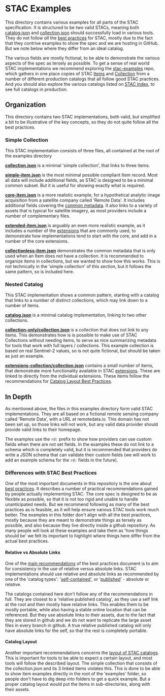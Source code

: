 # STAC Examples

This directory contains various examples for all parts of the STAC specification. It is structured to be two valid STACs, meaning both [catalog.json](catalog.json) and [collection.json](collection.json) should successfully load in various tools. They do not follow *all* the [best practices](../best-practices.md) for STAC, mostly
due to the fact that they contrive examples to show the spec and we are hosting in GitHub. But we note below where they differ from an ideal catalog.

The various fields are mostly fictional, to be able to demonstrate the various aspects of the spec as tersely as possible. To get a sense
of real world STAC implementations we recommend exploring the [stac-examples](http://github.com/stac-utils/stac-examples) repo, which 
gathers in one place copies of STAC [Items](../item-spec/item-spec.md) and [Collection](../collection-spec/collection-spec.md) 
from a number of different production catalogs that all follow good STAC practices. And you should also explore the various catalogs
listed on [STAC Index](http://stacindex.org), to see full catalogs in production.

## Organization

This directory contains two STAC implementations, both valid, but simplified a bit to be illustrative of the key concepts, so 
they do not quite follow all the best practices. 

### Simple Collection

This STAC implementation consists of three files, all contained at the root of the examples directory

**[collection.json](collection.json)** is a minimal 'simple collection', that links to three items. 

**[simple-item.json](simple-item.json)** is the most minimal possible compliant Item record. Most all data will
include additional fields, as STAC is designed to be a minimal common subset. But it is useful for showing exactly what is
required.

**[core-item.json](core-item.json)** is a more realistic example, for a hypothetical analytic image 
acquisition from a satellite company called 'Remote Data'. It includes additional fields covering the [common 
metadata](../item-spec/common-metadata.md). It also links to a variety of assets that is typical for
satellite imagery, as most providers include a number of complementary files.

**[extended-item.json](extended-item.json)** is arguably an even more realistic example, as it includes a number of the
[extensions](../extensions/) that are commonly used, to demonstrate how implementations tend to start with the core, and add in
a number of the core extensions. 

**[collectionless-item.json](collectionless-item.json)** demonstrates the common metadata that is only used when an Item does not have 
a collection. It is recommended to organize items in collections, but we wanted to show how this works. This is not technically in the
'simple collection' of this section, but it follows the same pattern, so is included here.

### Nested Catalog

This STAC implementation shows a common pattern, starting with a catalog that links to a number of distinct collections, which may
link down to a number of items.

**[catalog.json](catalog.json)** is a minimal catalog implementation, linking to two other collections.

**[collection-only/collection.json](collection-only/collection.json)** is a collection that does not link to any items. This
demonstrates how is is possible to make use of STAC Collections without needing items, to serve as nice summarizing metadata for 
tools that work with full layers / collections. This example collection is based on real Sentinel-2 values, so is not quite fictional,
but should be taken as just an example.

**[extensions-collection/collection.json](extensions-collection/collection.json)** contains a small number of items, that demonstrate
more functionality available in STAC [extensions](../extensions/). These are linked to directly from the individual extensions. These
items follow the recommendations for [Catalog Layout Best Practices](../best-practices.md#catalog-layout).

## In Depth

As mentioned above, the files in this examples directory form valid STAC implementations. They are all based on a 
fictional remote sensing company called 'Remote Data', with a URL at remotedata.io. This domain has not been set up, so those links
will not work, but any valid data provider should provide valid links to their homepage. 

The examples use the `rd:` prefix to show how providers can use custom fields when there are not set fields. In the examples these
do not link to a schema which is completely valid, but it is recommended that providers do write a JSON schema that can validate 
their custom fields (we will work to add an example schema for the `rd:` fields in the future). 

### Differences with STAC Best Practices

One of the most important documents in this repository is the one about [best practices](../best-practices.md). It describes a number
of practical recommendations gained by people actually implementing STAC. The core spec is designed to be as flexible as possible, so
that it is not too rigid and unable to handle unanticipated needs. But we recommend following as many of the best practices as is 
feasible, as it will help ensure various STAC tools work much better. The examples in this folder don't align with all the best
practices, mostly because they are meant to demonstrate things as tersely as possible, and also because they live directly inside
a github repository. As many people will look at these examples and take them as 'how things should be' we felt its important to
highlight where things here differ from the actual best practices.

#### Relative vs Absolute Links

One of the [main recommendations](../best-practices.md#use-of-links) of the best practices document is to aim for consistency in 
the use of relative versus absolute links. STAC implementations should use relative and absolute links as recommended by one of
the 'catalog types': '[self-contained](../best-practices.md#self-contained-catalogs)', or '[published](../best-practices.md#published-catalogs)' - absolute or relative. 

The catalogs contained here don't follow any of the recommendations in full. They are closest to a 'relative published catalog',
as they use a self link at the root and then mostly have relative links. This enables them to be mostly portable, while also having
a stable online location that can be referenced. But they use absolute links to their assets, due to the fact that they are stored in 
github and we do not want to replicate the large asset files in every branch in github. A true relative published catalog will only
have absolute links for the self, so that the rest is completely portable. 

#### Catalog Layout

Another important recommendations concerns the [layout of STAC catalogs](../best-practices.md#catalog-layout). This is important
for tools to be able to expect a certain layout, and most tools will follow the described layout. The simple collection that consists
of the collection.json and its 3 linked items violates this. This is done to be able to show item examples directly in the root of
the 'examples' folder, so people don't have to dig deep into folders to get a quick example. But a proper catalog layout would
put the items in sub-directories, along with their assets.
